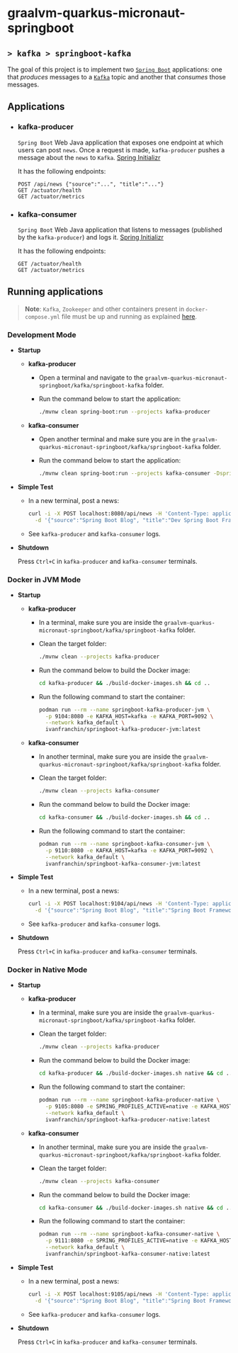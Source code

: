 # graalvm-quarkus-micronaut-springboot
## `> kafka > springboot-kafka`

The goal of this project is to implement two [`Spring Boot`](https://docs.spring.io/spring-boot/docs/current/reference/htmlsingle/) applications: one that _produces_ messages to a [`Kafka`](https://kafka.apache.org/) topic and another that _consumes_ those messages.

## Applications

- ### kafka-producer

  `Spring Boot` Web Java application that exposes one endpoint at which users can post `news`. Once a request is made, `kafka-producer` pushes a message about the `news` to `Kafka`. [Spring Initializr](https://start.spring.io/#!type=maven-project&language=java&platformVersion=3.4.4&packaging=jar&jvmVersion=17&groupId=com.ivanfranchin&artifactId=springboot-kafka-producer&name=springboot-kafka-producer&description=Demo%20project%20for%20Spring%20Boot&packageName=com.ivanfranchin.springboot-kafka-producer&dependencies=webflux,actuator,validation,native,kafka)

  It has the following endpoints:
  ```text
  POST /api/news {"source":"...", "title":"..."}
  GET /actuator/health
  GET /actuator/metrics
  ```

- ### kafka-consumer

  `Spring Boot` Web Java application that listens to messages (published by the `kafka-producer`) and logs it. [Spring Initializr](https://start.spring.io/#!type=maven-project&language=java&platformVersion=3.4.4&packaging=jar&jvmVersion=17&groupId=com.ivanfranchin&artifactId=springboot-kafka-consumer&name=springboot-kafka-consumer&description=Demo%20project%20for%20Spring%20Boot&packageName=com.ivanfranchin.springboot-kafka-consumer&dependencies=webflux,actuator,native,kafka)

  It has the following endpoints:
  ```text
  GET /actuator/health
  GET /actuator/metrics
  ```

## Running applications

> **Note**: `Kafka`, `Zookeeper` and other containers present in `docker-compose.yml` file must be up and running as explained [here](https://github.com/ivangfr/graalvm-quarkus-micronaut-springboot/tree/master/kafka#start-environment).

### Development Mode

- **Startup**

  - **kafka-producer**

    - Open a terminal and navigate to the `graalvm-quarkus-micronaut-springboot/kafka/springboot-kafka` folder.

    - Run the command below to start the application:
      ```bash
      ./mvnw clean spring-boot:run --projects kafka-producer
      ```

  - **kafka-consumer**

    - Open another terminal and make sure you are in the `graalvm-quarkus-micronaut-springboot/kafka/springboot-kafka` folder.

    - Run the command below to start the application:
      ```bash
      ./mvnw clean spring-boot:run --projects kafka-consumer -Dspring-boot.run.jvmArguments="-Dserver.port=8081"
      ```

- **Simple Test**

  - In a new terminal, post a news:
    ```bash
    curl -i -X POST localhost:8080/api/news -H 'Content-Type: application/json' \
      -d '{"source":"Spring Boot Blog", "title":"Dev Spring Boot Framework"}'
    ```

  - See `kafka-producer` and `kafka-consumer` logs.

- **Shutdown**

  Press `Ctrl+C` in `kafka-producer` and `kafka-consumer` terminals.

### Docker in JVM Mode

- **Startup**

  - **kafka-producer**

    - In a terminal, make sure you are inside the `graalvm-quarkus-micronaut-springboot/kafka/springboot-kafka` folder.

    - Clean the target folder:
      ```bash
      ./mvnw clean --projects kafka-producer
      ```

    - Run the command below to build the Docker image:
      ```bash
      cd kafka-producer && ./build-docker-images.sh && cd ..
      ```

    - Run the following command to start the container:
      ```bash
      podman run --rm --name springboot-kafka-producer-jvm \
        -p 9104:8080 -e KAFKA_HOST=kafka -e KAFKA_PORT=9092 \
        --network kafka_default \
        ivanfranchin/springboot-kafka-producer-jvm:latest
      ```

  - **kafka-consumer**

    - In another terminal, make sure you are inside the `graalvm-quarkus-micronaut-springboot/kafka/springboot-kafka` folder.

    - Clean the target folder:
      ```bash
      ./mvnw clean --projects kafka-consumer
      ```

    - Run the command below to build the Docker image:
      ```bash
      cd kafka-consumer && ./build-docker-images.sh && cd ..
      ```

    - Run the following command to start the container:
      ```bash
      podman run --rm --name springboot-kafka-consumer-jvm \
        -p 9110:8080 -e KAFKA_HOST=kafka -e KAFKA_PORT=9092 \
        --network kafka_default \
        ivanfranchin/springboot-kafka-consumer-jvm:latest
      ```

- **Simple Test**

  - In a new terminal, post a news:
    ```bash
    curl -i -X POST localhost:9104/api/news -H 'Content-Type: application/json' \
      -d '{"source":"Spring Boot Blog", "title":"Spring Boot Framework"}'
    ```

  - See `kafka-producer` and `kafka-consumer` logs.

- **Shutdown**

  Press `Ctrl+C` in `kafka-producer` and `kafka-consumer` terminals.

### Docker in Native Mode

- **Startup**

  - **kafka-producer**

    - In a terminal, make sure you are inside the `graalvm-quarkus-micronaut-springboot/kafka/springboot-kafka` folder.

    - Clean the target folder:
      ```bash
      ./mvnw clean --projects kafka-producer
      ```

    - Run the command below to build the Docker image:
      ```bash
      cd kafka-producer && ./build-docker-images.sh native && cd ..
      ```

    - Run the following command to start the container:
      ```bash
      podman run --rm --name springboot-kafka-producer-native \
        -p 9105:8080 -e SPRING_PROFILES_ACTIVE=native -e KAFKA_HOST=kafka -e KAFKA_PORT=9092 \
        --network kafka_default \
        ivanfranchin/springboot-kafka-producer-native:latest
      ```

  - **kafka-consumer**

    - In another terminal, make sure you are inside the `graalvm-quarkus-micronaut-springboot/kafka/springboot-kafka` folder.

    - Clean the target folder:
      ```bash
      ./mvnw clean --projects kafka-consumer
      ```

    - Run the command below to build the Docker image:
      ```bash
      cd kafka-consumer && ./build-docker-images.sh native && cd ..
      ```

    - Run the following command to start the container:
      ```bash
      podman run --rm --name springboot-kafka-consumer-native \
        -p 9111:8080 -e SPRING_PROFILES_ACTIVE=native -e KAFKA_HOST=kafka -e KAFKA_PORT=9092 \
        --network kafka_default \
        ivanfranchin/springboot-kafka-consumer-native:latest
      ```

- **Simple Test**

  - In a new terminal, post a news:
    ```bash
    curl -i -X POST localhost:9105/api/news -H 'Content-Type: application/json' \
      -d '{"source":"Spring Boot Blog", "title":"Spring Boot Framework & GraalVM"}'
    ```

  - See `kafka-producer` and `kafka-consumer` logs.

- **Shutdown**

  Press `Ctrl+C` in `kafka-producer` and `kafka-consumer` terminals.
